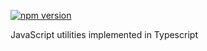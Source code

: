 [![npm version](https://badge.fury.io/js/%40marco-eckstein%2Fjs-utils.svg)](https://badge.fury.io/js/%40marco-eckstein%2Fjs-utils)

JavaScript utilities implemented in Typescript
